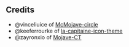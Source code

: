 ## Credits

* @vinceliuice of [McMojave-circle](https://github.com/vinceliuice/McMojave-circle)
* @keeferrourke of [la-capitaine-icon-theme](https://github.com/keeferrourke/la-capitaine-icon-theme)
* @zayronxio of [Mojave-CT](https://github.com/zayronxio/Mojave-CT)
